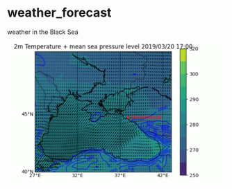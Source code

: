 # weather_forecast
weather in the Black Sea

![alt text](https://github.com/zamarseny/weather_forecast/blob/main/screen_910.png)